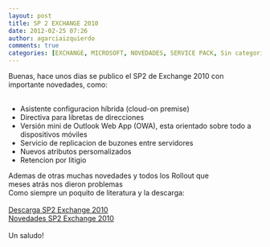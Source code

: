 ```yaml
---
layout: post
title: SP 2 EXCHANGE 2010
date: 2012-02-25 07:26
author: agarciaizquierdo
comments: true
categories: [EXCHANGE, MICROSOFT, NOVEDADES, SERVICE PACK, Sin categoría]
---
```

Buenas, hace unos dias se publico el SP2 de Exchange 2010 con importante novedades, como:<br /><br /><ul><li>Asistente configuracion híbrida (cloud-on premise)</li><li>Directiva para libretas de direcciones</li><li>Versión mini de Outlook Web App (OWA), esta orientado sobre todo a dispositivos móviles</li><li>Servicio de replicacion de buzones entre servidores</li><li>Nuevos atributos persomalizados</li><li>Retencion por litigio</li></ul><div>Ademas de otras muchas novedades y todos los Rollout que meses atrás nos dieron problemas</div><div>Como siempre un poquito de literatura y la descarga:</div><div><br /></div><div><a href="http://www.microsoft.com/download/en/details.aspx?id=28190">Descarga SP2 Exchange 2010</a></div><div><a href="http://technet.microsoft.com/es-es/library/hh529924.aspx">Novedades SP2 Exchange 2010</a></div><div><br /></div><div>Un saludo!</div>
